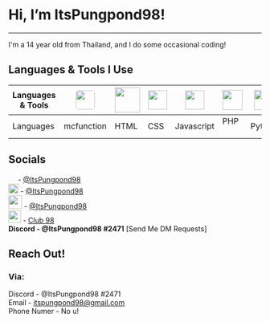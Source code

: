 # Hi, I’m ItsPungpond98!
---
I'm a 14 year old from Thailand, and I do some occasional coding!
## Languages & Tools I Use
| Languages <br> & Tools | <div style="display: flex; justify-content: center;"><a href="https://minecraft.fandom.com/wiki/Commands"><img src="https://upload.wikimedia.org/wikipedia/commons/thumb/f/fb/Minecraft-creeper-face.jpg/800px-Minecraft-creeper-face.jpg" style="width: 38px; border-radius: 5px;"></a></div> | <div style="display: flex; justify-content: center;"><a href="https://www.w3.org/html/"><img src="https://upload.wikimedia.org/wikipedia/commons/thumb/6/61/HTML5_logo_and_wordmark.svg/2048px-HTML5_logo_and_wordmark.svg.png" style="width: 50px;"></a></div> | <div style="display: flex; justify-content: center;"><a href="https://www.w3.org/Style/CSS/"><img src="https://upload.wikimedia.org/wikipedia/commons/thumb/d/d5/CSS3_logo_and_wordmark.svg/1452px-CSS3_logo_and_wordmark.svg.png" style="width: 38px;"></a></div> | <div style="display: flex; justify-content: center;"><a href="https://developer.mozilla.org/en-US/docs/Web/JavaScript"><img src="https://upload.wikimedia.org/wikipedia/commons/6/6a/JavaScript-logo.png" style="width: 38px;"></a></div> | <div style="display: flex; justify-content: center;"><a href="https://www.php.net"><img src="https://upload.wikimedia.org/wikipedia/commons/thumb/2/27/PHP-logo.svg/1200px-PHP-logo.svg.png" style="width: 40px;"></a></div> | <div style="display: flex; justify-content: center;"><a href="https://www.python.org"><img src="https://upload.wikimedia.org/wikipedia/commons/thumb/c/c3/Python-logo-notext.svg/935px-Python-logo-notext.svg.png" style="width: 40px;"></a></div> |
| ----- | ----- | ----- | ---- | ---- | ------ | ---- |
| Languages | mcfunction | HTML | CSS | Javascript | PHP &nbsp; | Python |

## Socials 
<img src="https://upload.wikimedia.org/wikipedia/commons/thumb/0/09/YouTube_full-color_icon_%282017%29.svg/640px-YouTube_full-color_icon_%282017%29.svg.png" style="height: 15px; width: auto;"> - [@ItsPungpond98](https://www.youtube.com/@ItsPungpond98) <br>
<img src="https://upload.wikimedia.org/wikipedia/commons/thumb/6/6f/Logo_of_Twitter.svg/225px-Logo_of_Twitter.svg.png" style="height: 20px; width: auto; "> - [@ItsPungpond98](https://twitter.com/ItsPungpond98)<br>
<img src="https://i.postimg.cc/9fmyrRkJ/Transparent-Planet-Minecraft-Logo.png" style="height: 27px; width: auto; "> - [@ItsPungpond98](https://www.planetminecraft.com/member/itspungpond98/)<br>
<img src="https://logodownload.org/wp-content/uploads/2017/11/discord-logo-1-1.png" style="height: 25px; width: auto; "> - [Club 98](https://discord.com/invite/4PRUZgPmwN)<br>
**Discord - @ItsPungpond98 #2471** [Send Me DM Requests]
## Reach Out!
### Via: <br>
Discord - @ItsPungpond98 #2471 <br>
Email - [itspungpond98@gmail.com](mailto:itspungpond98@gmail.com)<br>
Phone Numer - No u!
<!---
ItsPungpond98/ItsPungpond98 is a ✨ special ✨ repository because its `README.md` (this file) appears on your GitHub profile.
You can click the Preview link to take a look at your changes.
--->
